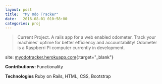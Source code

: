 ```yaml
---
layout: post
title:  "My Odo Tracker"
date:   2016-08-01 010:58:00
categories: proj
---
```

> Current Project. A rails app for a web enabled odometer. Track your machines' uptime for better efficiency and accountability! Odometer is a Raspberri Pi computer currently in development.

site: [myodotracker.herokuapp.com](http://myodotracker.herokuapp.com){:target="_blank"}


**Contributions:** Functionality

**Technologies** Ruby on Rails, HTML, CSS, Bootstrap
